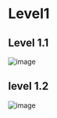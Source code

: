 # Level1

## Level 1.1
![image](https://github.com/koson/COM-LAB-I-LabSheet-Week-11-2556/assets/567256/27a76e16-1680-4391-b851-213d04effc09)

## level 1.2
![image](https://github.com/koson/COM-LAB-I-LabSheet-Week-11-2556/assets/567256/cd788610-5c01-4b3d-ae10-580905a4a251)
